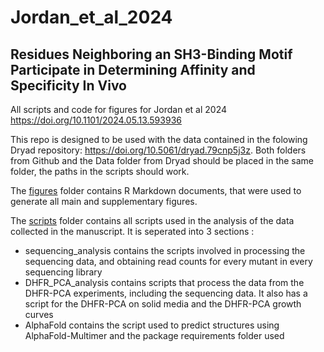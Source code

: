 # Jordan_et_al_2024
## Residues Neighboring an SH3-Binding Motif Participate in Determining Affinity and Specificity In Vivo
All scripts and code for figures for Jordan et al 2024 https://doi.org/10.1101/2024.05.13.593936 


This repo is designed to be used with the data contained in the folowing Dryad repository: https://doi.org/10.5061/dryad.79cnp5j3z.
Both folders from Github and the Data folder from Dryad should be placed in the same folder, the paths in the scripts should work.

The [figures](https://github.com/Landrylab/Jordan_et_al_2024/tree/main/figures) folder contains R Markdown documents, that were used to generate all main and supplementary figures.

The [scripts](https://github.com/Landrylab/Jordan_et_al_2024/tree/main/scripts) folder contains all scripts used in the analysis of the data collected in the manuscript. It is seperated into 3 sections :

- sequencing_analysis contains the scripts involved in processing the sequencing data, and obtaining read counts for every mutant in every sequencing library
- DHFR_PCA_analysis contains scripts that process the data from the DHFR-PCA experiments, including the sequencing data. It also has a script for the DHFR-PCA on solid media and the DHFR-PCA growth curves
- AlphaFold contains the script used to predict structures using AlphaFold-Multimer and the package requirements folder used
